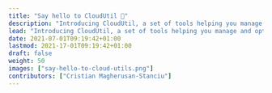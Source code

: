 ```yaml
---
title: "Say hello to CloudUtil 👋"
description: "Introducing CloudUtil, a set of tools helping you manage and optimize your cloud infrastructure"
lead: "Introducing CloudUtil, a set of tools helping you manage and optimize your cloud infrastructure"
date: 2021-07-01T09:19:42+01:00
lastmod: 2021-17-01T09:19:42+01:00
draft: false
weight: 50
images: ["say-hello-to-cloud-utils.png"]
contributors: ["Cristian Magherusan-Stanciu"]
---
```

